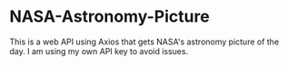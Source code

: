 # NASA-Astronomy-Picture
 This is a web API using Axios that gets NASA's astronomy picture of the day. I am using my own API key to avoid issues.
